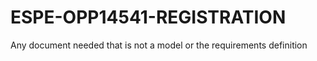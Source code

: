 # ESPE-OPP14541-REGISTRATION
Any document needed that is not a model or the requirements definition
